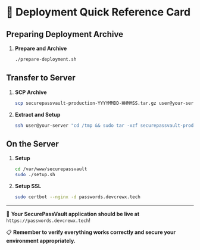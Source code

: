 # 🚀 Deployment Quick Reference Card

## Preparing Deployment Archive

1. **Prepare and Archive**
   ```bash
   ./prepare-deployment.sh
   ```

## Transfer to Server

1. **SCP Archive**
   ```bash
   scp securepassvault-production-YYYYMMDD-HHMMSS.tar.gz user@your-server:/tmp/
   ```
2. **Extract and Setup**
   ```bash
   ssh user@your-server "cd /tmp && sudo tar -xzf securepassvault-production-YYYYMMDD-HHMMSS.tar.gz -C /var/www && sudo chown -R $USER:$USER /var/www/securepassvault"
   ```

## On the Server

1. **Setup**
   ```bash
   cd /var/www/securepassvault
   sudo ./setup.sh
   ```
2. **Setup SSL**
   ```bash
   sudo certbot --nginx -d passwords.devcrewx.tech
   ```

---

🚀 **Your SecurePassVault application should be live at** `https://passwords.devcrewx.tech`!

📋 **Remember to verify everything works correctly and secure your environment appropriately.**

